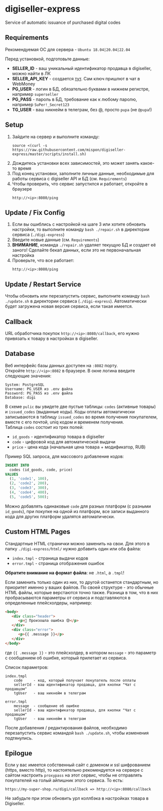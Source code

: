 # digiseller-express
Service of automatic issuance of purchased digital codes

## Requirements
Рекомендуемая ОС для сервера - `Ubuntu 18.04|20.04|22.04`

Перед установкой, подготовьте данные:
- **SELLER_ID** - ваш уникальный идентификатор продавца в digiseller, можно найти в ЛК
- **SELLER_API_KEY** - создается [тут](https://my.digiseller.com/inside/api_keys.asp). Сам ключ пришлют в чат в WebMoney
- **PG_USER** - логин в БД, обязательно буквами в нижнем регистре, например `superseller`
- **PG_PASS** - пароль в БД, требование как к любому паролю, например `SuPer!_Secret123`
- **TG_USER** - ваш никнейм в телеграм, без @, просто `pupa` (не `@pupa`!)

## Setup
1. Зайдите на сервер и выполните команду:
   ```shell
   source <(curl -s https://raw.githubusercontent.com/mispon/digiseller-express/master/scripts/install.sh)
   ```
2. Дождитесь установки всех зависимостей, это может занять какое-то время   
3. Под конец установки, заполните личные данные, необходимые для работы сервиса с digiseller API и БД (см. `Requirements`)
4. Чтобы проверить, что сервис запустился и работает, откройте в браузере
   ```text
   http://<ip>:8080/ping
   ```

## Update / Fix Config
1. Если вы ошиблись с настройкой на шаге 3 или хотите обновить настройки, то выполните команду `bash ./repair.sh` в директории сервиса (`./digi-express`)
2. Введите новые данные (см. `Requirements`)
3. **ВНИМАНИЕ**, команда `./repair.sh` удаляет текущую БД и создает её заного! Сделайте бекап данных, если это не первоначальная настройка
4. Проверьте, что все работает:
    ```text
    http://<ip>:8080/ping
    ```

## Update / Restart Service
Чтобы обновить или перезапустить сервис, выполните команду `bash ./update.sh` в директории сервиса (`./digi-express`).
Автоматически будет загружена новая версия сервиса, если такая имеется.

## Callback
URL обработчика покупок `http://<ip>:8080/callback`, его нужно привязать к товару в настройках в digiseller.

## Database 
Веб интерфейс базы данных доступен на `:8082` порту.  
Откройте `http://<ip>:8082` в браузере. В окне логина введите следующие значения:
```text
System: PostgreSQL
Username: PG_USER из .env файла
Password: PG_PASS из .env файла
Database: digi
```
В схеме `pulic` вы увидете две пустые таблицы: `codes` (активные товары) и `issued_codes` (выданные коды).
Коды оплаты автоматически записываются в таблицу `issued_codes` во время получения покупателем, вместе с
его почтой, uniq кодом и временем получения.   
Таблица `codes` состоит из трех полей: 
   - `id_goods` - идентификатор товара в digiseller
   - `code` - цифровой код для автоматической выдачи
   - `price` - цена кода (начальная цена товара + модификатор, RUB)

Пример SQL запроса, для массового добавление кодов:
```sql
INSERT INTO
  codes (id_goods, code, price)
VALUES
  (1, 'code1', 100),
  (2, 'code2', 200),
  (3, 'code3', 300),
  (4, 'code4', 400),
  (5, 'code5', 500);
```
Можно добавлять одинаковые `code` для разных платформ (с разными `id_goods`), 
при покупке на одной из платформ, все записи выданного кода для других платформ удалятся автоматически.


## Custom HTML Pages
Стандартные HTML странички можно заменить на свои. Для этого в папку `./digi-express/html/` нужно добавить один или оба файла:
- `index.tmpl` - страница выдачи кодов
- `error.tmpl` - страница отображения ошибок

**Обратите внимание на формат файла**: не `.html`, а `.tmpl`!   

Если заменить только один из них, то другой останется стандартным, 
но приоритет именно у ваших файлов.
По своей структуре - это обычные HTML файлы, которые верстаются точно также. Разница в том, что в них 
пробрасываются параметры от сервиса и подставляются в определенные плейсхолдеры, например:
```html
<body>
   <div class="header">
      <p>🤬 Произошла ошибка 😰</p>
   </div>
   <div class="error">
      <p>{{ .message }}</p>
   </div>
</body>
```
где `{{ .message }}` - это плейсхолдер, в котором `message` - это параметр с сообщением об ошибке, который прилетает из сервиса.   

Список параметров:
```text
index.tmpl
    code     - код, который получает покупатель после оплаты
    sellerId - ваш идентификатор продавца, для кнопки "Чат с продавцом"
    tgUser   - ваш никнейм в телеграм
```
```text
error.tmpl
    message  - сообщение об ошибке
    sellerId - ваш идентификатор продавца, для кнопки "Чат с продавцом"
    tgUser   - ваш никнейм в телеграм
```

После добавления / редактирования файлов, необходимо перезапустить сервис командой `bash ./update.sh`, чтобы изменения подтянулись.


## Epilogue
Если у вас имеется собственный сайт с доменом и ssl шифрованием (https, вместо http), то настоятельно рекомендуется на сервере с сайтом настроить `proxypass` 
на этот сервис, чтобы не отправлять покупателей на голый айпишник этого сервиса. То есть:
```text
https://my-super-shop.ru/digi/callback => http://<ip>:8080/callback
```
Не забудьте при этом обновить урл коллбэка в настройках товара в Digiseller.
